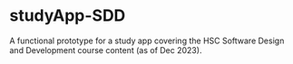 # studyApp-SDD
A functional prototype for a study app covering the HSC Software Design and Development course content (as of Dec 2023).
